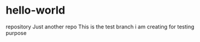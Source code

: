 # hello-world
repository Just another repo
This is the test branch i am creating for testing purpose
